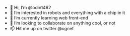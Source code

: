 - 👋 Hi, I’m @odin1492
- 👀 I’m interested in robots and everything with a chip in it
- 🌱 I’m currently learning web front-end
- 💞️ I’m looking to collaborate on anything cool, or not
- 📫 Hit me up on twitter @ognef

<!---
odin1492/odin1492 is a ✨ special ✨ repository because its `README.md` (this file) appears on your GitHub profile.
You can click the Preview link to take a look at your changes.
--->
